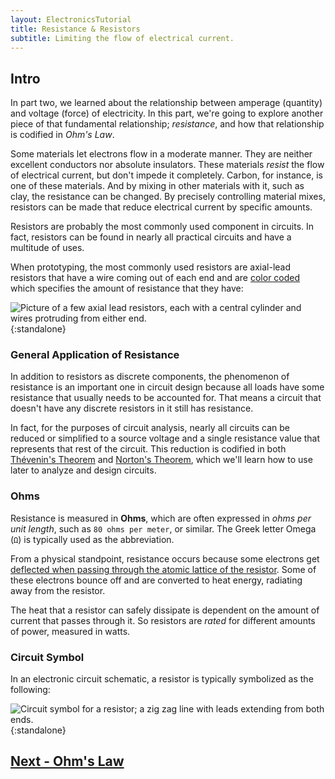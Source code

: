 ```yaml
---
layout: ElectronicsTutorial
title: Resistance & Resistors
subtitle: Limiting the flow of electrical current.
---
```


## Intro

In part two, we learned about the relationship between amperage (quantity) and voltage (force) of electricity. In this part, we're going to explore another piece of that fundamental relationship; _resistance_, and how that relationship is codified in _Ohm's Law_.

Some materials let electrons flow in a moderate manner. They are neither excellent conductors nor absolute insulators. These materials _resist_ the flow of electrical current, but don't impede it completely. Carbon, for instance, is one of these materials. And by mixing in other materials with it, such as clay, the resistance can be changed. By precisely controlling material mixes, resistors can be made that reduce electrical current by specific amounts.

Resistors are probably the most commonly used component in circuits. In fact, resistors can be found in nearly all practical circuits and have a multitude of uses.

When prototyping, the most commonly used resistors are axial-lead resistors that have a wire coming out of each end and are [color coded](/Hardware/Circuits/Components/Resistors/Reading) which specifies the amount of resistance that they have:

![Picture of a few axial lead resistors, each with a central cylinder and wires protruding from either end.](../Support_Files/Standard_Coaxial_Resistors.svg){:standalone}


### General Application of Resistance

In addition to resistors as discrete components, the phenomenon of resistance is an important one in circuit design because all loads have some resistance that usually needs to be accounted for. That means a circuit that doesn't have any discrete resistors in it still has resistance. 

In fact, for the purposes of circuit analysis, nearly all circuits can be reduced or simplified to a source voltage and a single resistance value that represents that rest of the circuit. This reduction is codified in both [Thévenin's Theorem](https://en.wikipedia.org/wiki/Th%C3%A9venin%27s_theorem) and [Norton's Theorem](https://en.wikipedia.org/wiki/Norton%27s_theorem), which we'll learn how to use later to analyze and design circuits.

### Ohms

Resistance is measured in **Ohms**, which are often expressed in _ohms per unit length_, such as `80 ohms per meter`, or similar. The Greek letter Omega (`Ω`) is typically used as the abbreviation. 

From a physical standpoint, resistance occurs because some electrons get [deflected when passing through the atomic lattice of the resistor](https://en.wikipedia.org/wiki/Free_electron_model). Some of these electrons bounce off and are converted to heat energy, radiating away from the resistor.

The heat that a resistor can safely dissipate is dependent on the amount of current that passes through it. So resistors are _rated_ for different amounts of power, measured in watts. 

### Circuit Symbol

In an electronic circuit schematic, a resistor is typically symbolized as the following:

![Circuit symbol for a resistor; a zig zag line with leads extending from both ends.](/Common_Files/Circuit_Symbols/Resistor.svg){:standalone}


## [Next - Ohm's Law](../Ohms_Law)

